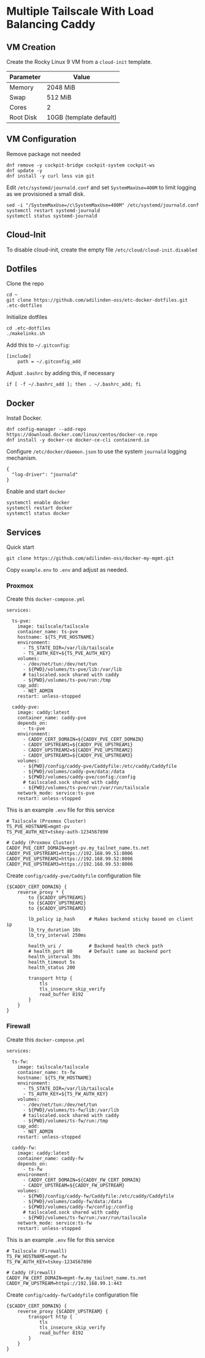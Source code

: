 # Multiple Tailscale With Load Balancing Caddy

## VM Creation

Create the Rocky Linux 9 VM from a `cloud-init` template.

| Parameter  | Value |
| ---------- | ---- |
| Memory     | 2048 MiB
| Swap       | 512 MiB
| Cores      | 2
| Root Disk  | 10GB (template default)

## VM Configuration

Remove package not needed

    dnf remove -y cockpit-bridge cockpit-system cockpit-ws
    dnf update -y
    dnf install -y curl less vim git

Edit `/etc/systemd/journald.conf` and set `SystemMaxUse=400M` to limit logging as we provisioned a small disk.

    sed -i "/SystemMaxUse=/c\SystemMaxUse=400M" /etc/systemd/journald.conf
    systemctl restart systemd-journald
    systemctl status systemd-journald 

## Cloud-Init

To disable cloud-init, create the empty file `/etc/cloud/cloud-init.disabled`

## Dotfiles

Clone the repo

    cd ~
    git clone https://github.com/adilinden-oss/etc-docker-dotfiles.git .etc-dotfiles

Initialize dotfiles

    cd .etc-dotfiles
    ./makelinks.sh

Add this to `~/.gitconfig`:

```
[include]
    path = ~/.gitconfig_add
```

Adjust `.bashrc` by adding this, if necessary

    if [ -f ~/.bashrc_add ]; then . ~/.bashrc_add; fi

## Docker

Install Docker.

    dnf config-manager --add-repo https://download.docker.com/linux/centos/docker-ce.repo
    dnf install -y docker-ce docker-ce-cli containerd.io

Configure `/etc/docker/daemon.json` to use the system `journald` logging mechanism.

```
{
  "log-driver": "journald"
}
```

Enable and start `docker`

    systemctl enable docker
    systemctl restart docker
    systemctl status docker

## Services

Quick start

    git clone https://github.com/adilinden-oss/docker-my-mgmt.git

Copy `example.env` to `.env` and adjust as needed.

### Proxmox

Create this `docker-compose.yml`

```
services:

  ts-pve:
    image: tailscale/tailscale
    container_name: ts-pve
    hostname: ${TS_PVE_HOSTNAME}
    environment:
      - TS_STATE_DIR=/var/lib/tailscale
      - TS_AUTH_KEY=${TS_PVE_AUTH_KEY}
    volumes:
      - /dev/net/tun:/dev/net/tun
      - ${PWD}/volumes/ts-pve/lib:/var/lib
      # tailscaled.sock shared with caddy
      - ${PWD}/volumes/ts-pve/run:/tmp
    cap_add:
      - NET_ADMIN
    restart: unless-stopped

  caddy-pve:
    image: caddy:latest
    container_name: caddy-pve
    depends_on:
      - ts-pve
    environment:
      - CADDY_CERT_DOMAIN=${CADDY_PVE_CERT_DOMAIN}
      - CADDY_UPSTREAM1=${CADDY_PVE_UPSTREAM1}
      - CADDY_UPSTREAM2=${CADDY_PVE_UPSTREAM2}
      - CADDY_UPSTREAM3=${CADDY_PVE_UPSTREAM3}
    volumes:
      - ${PWD}/config/caddy-pve/Caddyfile:/etc/caddy/Caddyfile
      - ${PWD}/volumes/caddy-pve/data:/data
      - ${PWD}/volumes/caddy-pve/config:/config
      # tailscaled.sock shared with caddy
      - ${PWD}/volumes/ts-pve/run:/var/run/tailscale
    network_mode: service:ts-pve
    restart: unless-stopped
```

This is an example `.env` file for this service

```
# Tailscale (Proxmox Cluster)
TS_PVE_HOSTNAME=mgmt-pv
TS_PVE_AUTH_KEY=tskey-auth-1234567890

# Caddy (Proxmox Cluster)
CADDY_PVE_CERT_DOMAIN=mgmt-pv.my_tailnet_name.ts.net
CADDY_PVE_UPSTREAM1=https://192.168.99.51:8006
CADDY_PVE_UPSTREAM2=https://192.168.99.52:8006
CADDY_PVE_UPSTREAM3=https://192.168.99.53:8006
```

Create `config/caddy-pve/Caddyfile` configuration file

```
{$CADDY_CERT_DOMAIN} {
    reverse_proxy * {
        to {$CADDY_UPSTREAM1}
        to {$CADDY_UPSTREAM2}
        to {$CADDY_UPSTREAM3}

        lb_policy ip_hash     # Makes backend sticky based on client ip
        lb_try_duration 10s
        lb_try_interval 250ms

        health_uri /          # Backend health check path
        # health_port 80      # Default same as backend port
        health_interval 30s
        health_timeout 5s
        health_status 200

        transport http {
            tls
	        tls_insecure_skip_verify
	        read_buffer 8192
        }
    }
}
```

### Firewall

Create this `docker-compose.yml`

```
services:

  ts-fw:
    image: tailscale/tailscale
    container_name: ts-fw
    hostname: ${TS_FW_HOSTNAME}
    environment:
      - TS_STATE_DIR=/var/lib/tailscale
      - TS_AUTH_KEY=${TS_FW_AUTH_KEY}
    volumes:
      - /dev/net/tun:/dev/net/tun
      - ${PWD}/volumes/ts-fw/lib:/var/lib
      # tailscaled.sock shared with caddy
      - ${PWD}/volumes/ts-fw/run:/tmp
    cap_add:
      - NET_ADMIN
    restart: unless-stopped

  caddy-fw:
    image: caddy:latest
    container_name: caddy-fw
    depends_on:
      - ts-fw
    environment:
      - CADDY_CERT_DOMAIN=${CADDY_FW_CERT_DOMAIN}
      - CADDY_UPSTREAM=${CADDY_FW_UPSTREAM}
    volumes:
      - ${PWD}/config/caddy-fw/Caddyfile:/etc/caddy/Caddyfile
      - ${PWD}/volumes/caddy-fw/data:/data
      - ${PWD}/volumes/caddy-fw/config:/config
      # tailscaled.sock shared with caddy
      - ${PWD}/volumes/ts-fw/run:/var/run/tailscale
    network_mode: service:ts-fw
    restart: unless-stopped
```

This is an example `.env` file for this service

```
# Tailscale (Firewall)
TS_FW_HOSTNAME=mgmt-fw
TS_FW_AUTH_KEY=tskey-1234567890

# Caddy (Firewall)
CADDY_FW_CERT_DOMAIN=mgmt-fw.my_tailnet_name.ts.net
CADDY_FW_UPSTREAM=https://192.168.99.1:443
```

Create `config/caddy-fw/Caddyfile` configuration file

```
{$CADDY_CERT_DOMAIN} {
    reverse_proxy {$CADDY_UPSTREAM} {
        transport http {
            tls
            tls_insecure_skip_verify
            read_buffer 8192
        }
    }
}
```
